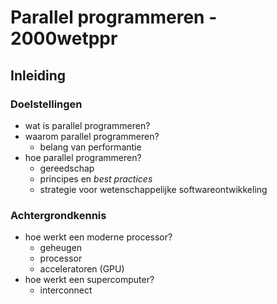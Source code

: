 
# Parallel programmeren - 2000wetppr

## Inleiding

### Doelstellingen 

- wat is parallel programmeren?
- waarom parallel programmeren?
  - belang van performantie
- hoe parallel programmeren?
  - gereedschap
  - principes en *best practices*
  - strategie voor wetenschappelijke softwareontwikkeling

### Achtergrondkennis

- hoe werkt een moderne processor?
  - geheugen
  - processor
  - acceleratoren (GPU) 
- hoe werkt een supercomputer?
  - interconnect


